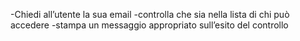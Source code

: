 -Chiedi all’utente la sua email
-controlla che sia nella lista di chi può accedere
-stampa un messaggio appropriato sull’esito del controllo
